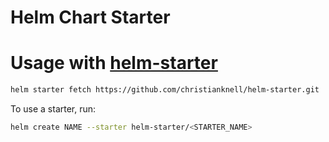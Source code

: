 # Helm Chart Starter

# Usage with [helm-starter](https://github.com/salesforce/helm-starter)

```bash
helm starter fetch https://github.com/christianknell/helm-starter.git
```

To use a starter, run:

```bash
helm create NAME --starter helm-starter/<STARTER_NAME>
```
